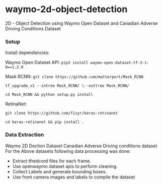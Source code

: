 # waymo-2d-object-detection
2D - Object Detection using Waymo Open Dataset and Canadian Adverse Driving Conditions Dataset

### Setup

Install dependencies:

Waymo Open Dataset API:
`pip3 install waymo-open-dataset-tf-2-1-0==1.2.0`

Mask RCNN:
`git clone https://github.com/matterport/Mask_RCNN`

`tf_upgrade_v2 --intree Mask_RCNN/ \--outtree Mask_RCNN/`

`cd Mask_RCNN && python setup.py install`

RetinaNet:

`git clone https://github.com/fizyr/keras-retinanet`

`cd keras-retinanet && pip install .`

### Data Extraction
Waymo 2D Dection Dataset
Canadian Adverse Driving conditions dataset
For the Above datasets following data processing was done:
  - Extract tfredcord files for each frame.
  - Use openwaymo dataset apis to perform cleaning.
  - Collect Labels and generate bounding boxes.
  - Use front camera images and labels to compile the dataset
